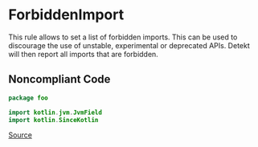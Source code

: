 # ForbiddenImport

This rule allows to set a list of forbidden imports. This can be used to discourage the use of unstable, experimental
or deprecated APIs. Detekt will then report all imports that are forbidden.

## Noncompliant Code

```kotlin
package foo

import kotlin.jvm.JvmField
import kotlin.SinceKotlin
```

[Source](https://arturbosch.github.io/detekt/style.html#forbiddenimport)
